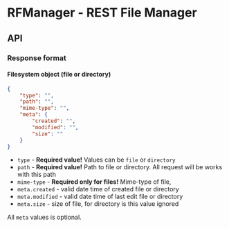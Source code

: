 # RFManager - REST File Manager

## API

### Response format

#### Filesystem object (file or directory)

```json
{
    "type": "",
    "path": "",
    "mime-type": "",
    "meta": {
        "created": "",
        "modified": "",
        "size": ""
    }
}
```

* `type` - **Required value!** Values can be `file` or `directory`
* `path` - **Required value!** Path to file or directory. All request will be works with this path
* `mime-type` - **Required only for files!** Mime-type of file, 
* `meta.created` - valid date time of created file or directory
* `meta.modified` - valid date time of last edit file or directory
* `meta.size` - size of file, for directory is this value ignored

All `meta` values is optional.
